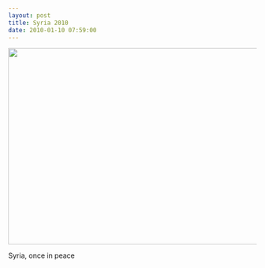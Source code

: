 ```yaml
---
layout: post
title: Syria 2010
date: 2010-01-10 07:59:00
---
```


<img src="https://lh3.googleusercontent.com/SJCl1L-a8GXl_AnJK2uXsA-Dr5nnwlQVM75mJH2jlpt1KVYKzaLCTl6Bdd94nzVdXrCiWUQ8E1oGnYZbkCsVSytLcx_Noy-dY3jN80VRZYM3Py1N99-4sxxhccDy-g5JN3h8jEgfjS9PIXaQfwLf3PxQdkNUIGQBHEqB7buUgZvAFFQF2AmmdoZ5fle1G8ajCmGIyuwiXqD_FjaNnknhvzXKEEJxvOG5jlhzx4NRkUqjrLB5cME68FER9D9dMni1MPjbWTvz73XbamrBogfcRjBev1nQ8ht_7DIwtUmQY-OA8J_YszXF5SbRRktnfpbh6sEiuMPOO4c0DbG4p_lzRqikc2QJJte62OcYORY5rwP4jHa_MCQ9vSFV09MMTIvLFbo65NXP7S5twmZLqVnNZpYwVYu_eDLk07UkVRUBf-0E_e9dRWd8UbpENYKZWsgOnDtt10LvxdB4dZFVqYSM1Mc1U6QauovIGc-wFUZ7wLUxyADxG8cDAl-YQz3iibYUS8TsLdAr9n7O3Jt-fEw_w8mcFzwILzGwGPfbm2qdf8G8=w1764-h1322-no" width="700" height="400">


Syria, once in peace   
    


